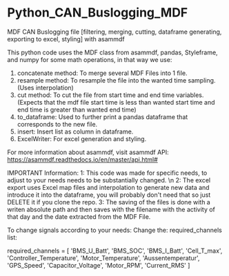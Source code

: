 # Python_CAN_Buslogging_MDF
MDF CAN Buslogging file [filtering, merging, cutting, dataframe generating, exporting to excel, styling] with asammdf

This python code uses the MDF class from asammdf, pandas, Styleframe, and numpy for some math operations, in that way we use:

1. concatenate method: To merge several MDF Files into 1 file.
2. resample method: To resample the file into the wanted time sampling. (Uses interpolation)
3. cut method: To cut the file from start time and end time variables. (Expects that the mdf file start time is less than wanted start time and end time is greater than wanted end time)
4. to_dataframe: Used to further print a pandas dataframe that corresponds to the new file.
5. insert: Insert list as column in dataframe.
6. ExcelWriter: For excel generation and styling.

For more information about asammdf, visit asammdf API: https://asammdf.readthedocs.io/en/master/api.html#

IMPORTANT Information:
1: This code was made for specific needs, to adjust to your needs needs to be substantially changed. \n
2: The excel export uses Excel map files and interpolation to generate new data and introduce it into the dataframe, you will probably don't need that so just DELETE it if you clone the repo.
3: The saving of the files is done with a writen absolute path and then saves with the filename with the activity of that day and the date extracted from the MDF File.

To change signals according to your needs:
  Change the: required_channels list:
  
required_channels = [
        'BMS_U_Batt',
        'BMS_SOC',
        'BMS_I_Batt', 
        'Cell_T_max',
        'Controller_Temperature',
        'Motor_Temperature',
        'Aussentemperatur',
        'GPS_Speed', 
        'Capacitor_Voltage',
        'Motor_RPM', 
        'Current_RMS'
        ]

